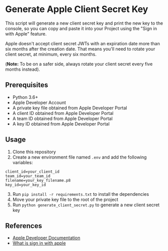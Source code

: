 # Generate Apple Client Secret Key

This script will generate a new client secret key and print the new key to the console, so you can copy and paste it into your Project using the "Sign in with Apple" feature.

Apple doesn't accept client secret JWTs with an expiration date more than six months after the creation date. That means you'll need to rotate your client secret, at minimum, every six months. 

(**Note:** To be on a safer side, always rotate your client secret every five months instead).

## Prerequisites

- Python 3.6+
- Apple Developer Account
- A private key file obtained from Apple Developer Portal
- A client ID obtained from Apple Developer Portal
- A team ID obtained from Apple Developer Portal
- A key ID obtained from Apple Developer Portal


## Usage

1. Clone this repository
2. Create a new environment file named `.env` and add the following variables:

```
client_id=your_client_id
team_id=your_team_id
filename=your_key_filename.p8
key_id=your_key_id
```

3. Run ```pip install -r requirements.txt``` to install the dependencies
4. Move your private key file to the root of the project
4. Run ```python generate_client_secret.py``` to generate a new client secret key

## References

- [Apple Developer Documentation](https://developer.apple.com/documentation/sign_in_with_apple/generate_and_validate_tokens)
- [What is sign in with apple](https://developer.okta.com/blog/2019/06/04/what-the-heck-is-sign-in-with-apple)

